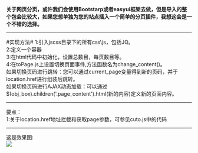 **关于网页分页，或许我们会使用Bootstarp或者easyui框架去做，但是导入的整个包会比较大，如果您想单独为您的站点插入一个简单的分页插件，我想这会是一个不错的选择。**
****
#实现方法# 
1:引入jscss目录下的所有css\js，包括JQ。  
2:定义一个容器  
3:在html代码中初始化，设置总数目，每页数目等。  
4:在toPage.js上设置切换页面事件,方法函数名为change_content()。  
  如果切换页码进行跳转：您可以通过current_page变量得到新的页码，并于location.href进行组装后跳转。  
  如果切换页码进行AJAX动态加载：可以通过$(obj_box).children('.page_content').html(新的内容)定义新的页面内容。  
****
要点：  
1:关于location.href地址拦截和获取page参数，可参见cuto.js中的代码  
****
这是效果图:  
![](demo.png)
